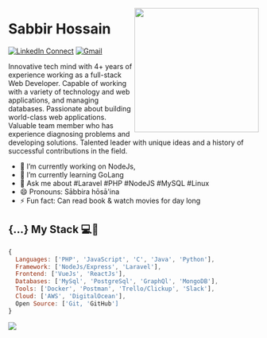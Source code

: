 <!--
### Hi there 👋

**lgope/lgope** is a ✨ _special_ ✨ repository because its `README.md` (this file) appears on your GitHub profile.

Here are some ideas to get you started:

- 🔭 I’m currently working on ...
- 🌱 I’m currently learning ...
- 👯 I’m looking to collaborate on ...
- 🤔 I’m looking for help with ...
- 💬 Ask me about ...
- 📫 How to reach me: ...
- 😄 Pronouns: ...
- ⚡ Fun fact: ...
-->

<a target="_blank" href="#"><img width="250" align="right" src="https://user-images.githubusercontent.com/58518192/87162442-bf3e8180-c2e7-11ea-9f2a-53a50306b7ce.gif"></a>

# Sabbir Hossain

[![LinkedIn Connect](https://img.shields.io/badge/%20-Connect-black?color=14171A&labelColor=212121&logo=linkedin&logoColor=ffcc80)](https://www.linkedin.com/in/iamsabbir68/)
[![Gmail](https://img.shields.io/badge/%20-Send%20Mail-black?color=14171A&labelColor=ef5350&logo=gmail&logoColor=ffffff)](mailto:lakshman35-2256@diu.edu.bd)

Innovative tech mind with 4+ years of experience working as a full-stack Web Developer. Capable of working with a variety of technology and web applications, and managing databases. Passionate about building world-class web applications. Valuable team member who has experience diagnosing problems and developing solutions. Talented leader with unique ideas and a history of successful contributions in the field. 

- 🔭 I’m currently working on NodeJs,
- 🌱 I’m currently learning GoLang
- 💬 Ask me about #Laravel #PHP #NodeJS #MySQL #Linux
- 😄 Pronouns: Sābbira hōsā'ina
- ⚡ Fun fact: Can read book & watch movies for day long

## {...} My Stack 💻🚀

```js
{
  Languages: ['PHP', 'JavaScript', 'C', 'Java', 'Python'],
  Framework: ['NodeJs/Express', 'Laravel'],
  Frontend: ['VueJs', 'ReactJs'],
  Databases: ['MySql', 'PostgreSql', 'GraphQl', 'MongoDB'],
  Tools: ['Docker', 'Postman', 'Trello/Clickup', 'Slack'],
  Cloud: ['AWS', 'DigitalOcean'],
  Open Source: ['Git, 'GitHub']
}
```

<img src="https://github-readme-stats.vercel.app/api/?username=sabbir268&show_icons=true&title_color=#454441&icon_color=79ff97&text_color=#454441&bg_color=#dedcd7">
